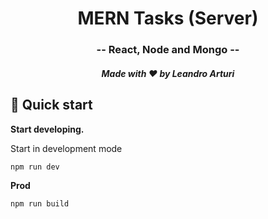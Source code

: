 <h1 align="center">
  MERN Tasks (Server)
</h1>

<h3 align="center">
  -- React, Node and Mongo --
</h3>

<h5 align="center">
  Made with ❤️ by Leandro Arturi
</h5>

## 🚀 Quick start

**Start developing.**

Start in development mode

```shell
npm run dev 
```

**Prod**

```shell
npm run build 
```
